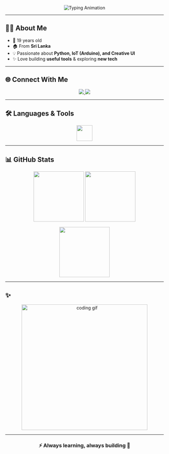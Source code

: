 <!-- Header Typing Animation -->
<p align="center">
  <img src="https://readme-typing-svg.herokuapp.com?font=Fira+Code&size=26&duration=3000&pause=1000&color=00F7FF&center=true&vCenter=true&width=500&lines=Hi+%F0%9F%91%8B%2C+I'm+Nemitha+Prabashwara;Python+%7C+IoT+%7C+Web+Dev;Always+Learning+%F0%9F%9A%80" alt="Typing Animation" />
</p>

---

## 👨‍💻 About Me
- 🌱 19 years old  
- 🏠 From **Sri Lanka**  
- 💡 Passionate about **Python, IoT (Arduino), and Creative UI**  
- ✨ Love building **useful tools** & exploring **new tech**  

---

## 🌐 Connect With Me
<p align="center">
  <a href="https://instagram.com/nemitha_prs" target="_blank">
    <img src="https://img.shields.io/badge/Instagram-ff0066?style=for-the-badge&logo=instagram&logoColor=white"/>
  </a>
  <a href="mailto:nemithaprs@gmail.com" target="_blank">
    <img src="https://img.shields.io/badge/Gmail-D14836?style=for-the-badge&logo=gmail&logoColor=white"/>
  </a>
</p>

---

## 🛠️ Languages & Tools
<p align="center">
  <img src="https://skillicons.dev/icons?i=python,c,js,html,arduino,ps" height="50" />
</p>

---

## 📊 GitHub Stats
<p align="center">
  <img src="https://github-readme-stats.vercel.app/api?username=nemitha-prs&show_icons=true&theme=tokyonight&hide_border=true" height="160px"/>
  <img src="https://streak-stats.demolab.com?user=nemitha-prs&theme=tokyonight&hide_border=true" height="160px"/>
</p>

<p align="center">
  <img src="https://github-readme-stats.vercel.app/api/top-langs?username=nemitha-prs&layout=compact&theme=tokyonight&hide_border=true" height="160px"/>
</p>

---

## ✨
<p align="center">
  <img src="https://raw.githubusercontent.com/abhisheknaiidu/abhisheknaiidu/master/code.gif" width="400" alt="coding gif"/>
</p>

---

<h3 align="center">⚡ Always learning, always building 🚀</h3>

